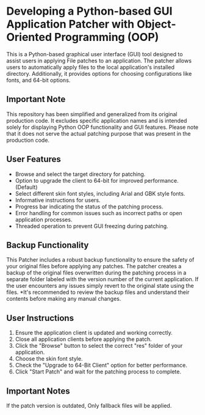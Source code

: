 
# Developing a Python-based GUI Application Patcher with Object-Oriented Programming (OOP)
This is a Python-based graphical user interface (GUI) tool designed to assist users in applying File patches to an application. The patcher allows users to automatically apply files to the local application's installed directory. Additionally, it provides options for choosing configurations like fonts, and 64-bit options.

## Important Note
This repository has been simplified and generalized from its original production code. It excludes specific application names and is intended solely for displaying Python OOP functionality and GUI features. Please note that it does not serve the actual patching purpose that was present in the production code.

## User Features
- Browse and select the target directory for patching.
- Option to upgrade the client to 64-bit for improved performance. (Default)
- Select different skin font styles, including Arial and GBK style fonts.
- Informative instructions for users.
- Progress bar indicating the status of the patching process.
- Error handling for common issues such as incorrect paths or open application processes.
- Threaded operation to prevent GUI freezing during patching.

## Backup Functionality
This Patcher includes a robust backup functionality to ensure the safety of your original files before applying any patches. 
The patcher creates a backup of the original files overwritten during the patching process in a separate folder labeled with the version number of the current application.
If the user encounters any issues simply revert to the original state using the files.
*It's recommended to review the backup files and understand their contents before making any manual changes.


## User Instructions
1. Ensure the application client is updated and working correctly.
2. Close all application clients before applying the patch.
3. Click the "Browse" button to select the correct "res" folder of your application.
4. Choose the skin font style.
5. Check the "Upgrade to 64-Bit Client" option for better performance.
6. Click "Start Patch" and wait for the patching process to complete.

## Important Notes
If the patch version is outdated, Only fallback files will be applied.


